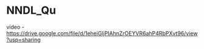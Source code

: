 # NNDL_Qu

video - https://drive.google.com/file/d/1eheiGljPIAhnZrOEYVR6ahP4RbPXvt96/view?usp=sharing
